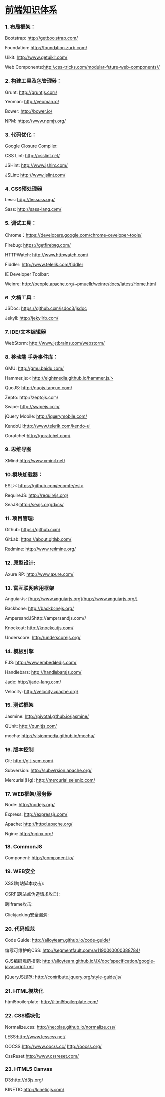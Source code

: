 # [前端知识体系](https://www.cnblogs.com/sb19871023/p/3894452.html)



### 1. 布局框架：

Bootstrap: http://getbootstrap.com/

Foundation: http://foundation.zurb.com/

Uikit: http://www.getuikit.com/

Web Components:http://css-tricks.com/modular-future-web-components//

### 2. 构建工具及包管理器：

Grunt: http://gruntjs.com/

Yeoman: http://yeoman.io/

Bower: http://bower.io/

NPM: https://www.npmjs.org/

### 3. 代码优化：

Google Closure Compiler:

CSS Lint: http://csslint.net/

JSHint: http://www.jshint.com/

JSLint: http://www.jslint.com/

### 4. CSS预处理器

Less: http://lesscss.org/

Sass: http://sass-lang.com/

### 5. 调试工具：

Chrome：https://developers.google.com/chrome-developer-tools/

Firebug: https://getfirebug.com/

HTTPWatch: http://www.httpwatch.com/

Fiddler: http://www.telerik.com/fiddler

IE Developer Toolbar:

Weinre: http://people.apache.org/~pmuellr/weinre/docs/latest/Home.html

### 6. 文档工具：

JSDoc: https://github.com/jsdoc3/jsdoc

Jekyll: http://jekyllrb.com/

### 7. IDE/文本编辑器

WebStorm: http://www.jetbrains.com/webstorm/

### 8. 移动端 手势事件库：

GMU: http://gmu.baidu.com/

Hammer.js:< http://eightmedia.github.io/hammer.js/>

QuoJS: http://quojs.tapquo.com/

Zepto: http://zeptojs.com/

Swipe: http://swipejs.com/

jQuery Mobile: http://jquerymobile.com/

KendoUI:http://www.telerik.com/kendo-ui

Goratchet:http://goratchet.com/

### 9. 思维导图

XMind:http://www.xmind.net/

### 10.模块加载器：

ESL:< https://github.com/ecomfe/esl>

RequireJS: http://requirejs.org/

SeaJS:http://seajs.org/docs/

### 11. 项目管理:

Github: https://github.com/

GitLab: https://about.gitlab.com/

Redmine: http://www.redmine.org/

### 12. 原型设计:

Axure RP: http://www.axure.com/

### 13. 富互联网应用框架

AngularJs: [http://www.angularjs.org](http://www.angularjs.org/)

Backbone: http://backbonejs.org/

AmpersandJShttp://ampersandjs.com//

Knockout: http://knockoutjs.com/

Underscore: http://underscorejs.org/

### 14. 模板引擎

EJS: http://www.embeddedjs.com/

Handlebars: http://handlebarsjs.com/

Jade: http://jade-lang.com/

Velocity: http://velocity.apache.org/

### 15. 测试框架

Jasmine: http://pivotal.github.io/jasmine/

QUnit: http://qunitjs.com/

mocha: http://visionmedia.github.io/mocha/

### 16. 版本控制

Git: http://git-scm.com/

Subversion: http://subversion.apache.org/

Mercurial(Hg): http://mercurial.selenic.com/

### 17. WEB框架/服务器

Node: http://nodejs.org/

Express: http://expressjs.com/

Apache: http://httpd.apache.org/

Nginx: http://nginx.org/

### 18. CommonJS

Component: http://component.io/

### 19. WEB安全

XSS(跨站脚本攻击):

CSRF(跨站点伪造请求攻击):

跨iframe攻击:

Clickjacking安全漏洞:

### 20. 代码规范

Code Guide: http://alloyteam.github.io/code-guide/

编写可维护的CSS: http://segmentfault.com/a/1190000000388784/

GJS编码规范指南: http://alloyteam.github.io/JX/doc/specification/google-javascript.xml

jQueryJS规范: http://contribute.jquery.org/style-guide/js/

### 21. HTML模块化

html5boilerplate: http://html5boilerplate.com/

### 22. CSS模块化

Normalize.css: http://necolas.github.io/normalize.css/

LESS:http://www.lesscss.net/

OOCSS:http://www.oocss.cc/ http://oocss.org/

CssReset:http://www.cssreset.com/

### 23. HTML5 Canvas

D3:http://d3js.org/

KINETIC:http://kineticjs.com/